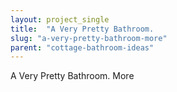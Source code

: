 ```yaml
---
layout: project_single
title:  "A Very Pretty Bathroom.                                                                                                                                                                                 More"
slug: "a-very-pretty-bathroom-more"
parent: "cottage-bathroom-ideas"
---
```

A Very Pretty Bathroom.                                                                                                                                                                                 More